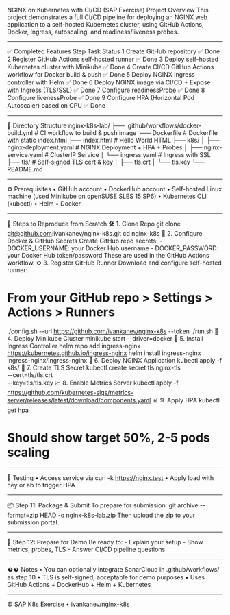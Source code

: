 NGINX on Kubernetes with CI/CD (SAP Exercise)
Project Overview
This project demonstrates a full CI/CD pipeline for deploying an NGINX web application to a self-hosted Kubernetes cluster, using GitHub Actions, Docker, Ingress, autoscaling, and readiness/liveness probes.
________________________________________
✅ Completed Features
Step	Task	Status
1	Create GitHub repository	✅ Done
2	Register GitHub Actions self-hosted runner	✅ Done
3	Deploy self-hosted Kubernetes cluster with Minikube	✅ Done
4	Create CI/CD GitHub Actions workflow for Docker build & push	✅ Done
5	Deploy NGINX Ingress controller with Helm	✅ Done
6	Deploy NGINX image via CI/CD + Expose with Ingress (TLS/SSL)	✅ Done
7	Configure readinessProbe	✅ Done
8	Configure livenessProbe	✅ Done
9	Configure HPA (Horizontal Pod Autoscaler) based on CPU	✅ Done
________________________________________
📁 Directory Structure
nginx-k8s-lab/
├── .github/workflows/docker-build.yml   # CI workflow to build & push image
├── Dockerfile                           # Dockerfile with static index.html
├── index.html                           # Hello World HTML
├── k8s/
│   ├── nginx-deployment.yaml           # NGINX Deployment + HPA + Probes
│   ├── nginx-service.yaml              # ClusterIP Service
│   └── ingress.yaml                    # Ingress with SSL
├── tls/                                 # Self-signed TLS cert & key
│   ├── tls.crt
│   └── tls.key
└── README.md
________________________________________
⚙️ Prerequisites
•	GitHub account
•	DockerHub account
•	Self-hosted Linux machine (used Minikube on openSUSE SLES 15 SP6)
•	Kubernetes CLI (kubectl)
•	Helm
•	Docker
________________________________________
🚀 Steps to Reproduce from Scratch
🛠️ 1. Clone Repo
git clone git@github.com:ivankanev/nginx-k8s.git
cd nginx-k8s
🐳 2. Configure Docker & GitHub Secrets
Create GitHub repo secrets: - DOCKER_USERNAME: your Docker Hub username - DOCKER_PASSWORD: your Docker Hub token/password
These are used in the GitHub Actions workflow.
⚙️ 3. Register GitHub Runner
Download and configure self-hosted runner:
# From your GitHub repo > Settings > Actions > Runners
./config.sh --url https://github.com/ivankanev/nginx-k8s --token <TOKEN>
./run.sh
🧱 4. Deploy Minikube Cluster
minikube start --driver=docker
🧰 5. Install Ingress Controller
helm repo add ingress-nginx https://kubernetes.github.io/ingress-nginx
helm install ingress-nginx ingress-nginx/ingress-nginx
🧪 6. Deploy NGINX Application
kubectl apply -f k8s/
🔐 7. Create TLS Secret
kubectl create secret tls nginx-tls \
  --cert=tls/tls.crt \
  --key=tls/tls.key
📈 8. Enable Metrics Server
kubectl apply -f https://github.com/kubernetes-sigs/metrics-server/releases/latest/download/components.yaml
📊 9. Apply HPA
kubectl get hpa
# Should show target 50%, 2-5 pods scaling
________________________________________
🧪 Testing
•	Access service via curl -k https://nginx.test
•	Apply load with hey or ab to trigger HPA
________________________________________
📦 Step 11: Package & Submit
To prepare for submission:
git archive --format=zip HEAD -o nginx-k8s-lab.zip
Then upload the zip to your submission portal.
________________________________________
🎤 Step 12: Prepare for Demo
Be ready to: - Explain your setup - Show metrics, probes, TLS - Answer CI/CD pipeline questions
________________________________________
�� Notes
•	You can optionally integrate SonarCloud in .github/workflows/ as step 10
•	TLS is self-signed, acceptable for demo purposes
•	Uses GitHub Actions + DockerHub + Helm + Kubernetes
________________________________________
© SAP K8s Exercise • ivankanev/nginx-k8s
